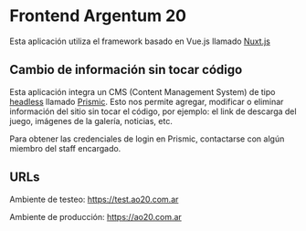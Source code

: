 # Frontend Argentum 20

Esta aplicación utiliza el framework basado en Vue.js llamado [Nuxt.js](https://nuxtjs.org)


## Cambio de información sin tocar código

Esta aplicación integra un CMS (Content Management System) de tipo [headless](https://www.genbeta.com/desarrollo/headless-cms-que-que-se-diferencian-tradicionales) llamado [Prismic](https://prismic.io). Esto nos permite agregar, modificar o eliminar información del sitio sin tocar el código, por ejemplo: el link de descarga del juego, imágenes de la galería, noticias, etc.

Para obtener las credenciales de login en Prismic, contactarse con algún miembro del staff encargado.

## URLs

Ambiente de testeo: https://test.ao20.com.ar

Ambiente de producción: https://ao20.com.ar
